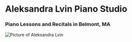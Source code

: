 ---
---

<style type="text/css">
  body.custom-background {
    background-color: #000000;
    background-image: url('http://pianovita.com/wp-content/uploads/piano-background.jpg');
    background-repeat: no-repeat;
    background-position: top center;
    background-attachment: scroll;
  }
</style>

# Aleksandra Lvin Piano Studio

### Piano Lessons and Recitals in Belmont, MA

![Picture of Aleksandra Lvin](http://pianovita.com/wp-content/uploads/IMG_6249-682x1024.jpg)
